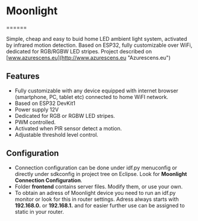 # Moonlight 
======

Simple, cheap and easy to buid home LED ambient light system, activated by infrared motion detection. Based on ESP32, fully customizable  over WiFi, dedicated for RGB/RGBW LED stripes.
Project described on [www.azurescens.eu](http://www.azurescens.eu "Azurescens.eu")

## Features


* Fully customizable with any device equipped with internet browser (smartphone, PC, tablet etc) connected to home WiFI network. 
* Based on ESP32 DevKit1
* Power supply 12V
* Dedicated for RGB or RGBW LED stripes.
* PWM controlled.
* Activated when PIR sensor detect a motion.
* Adjustable threshold level control.

## Configuration

 * Connection configuration can be done under idf.py menuconfig or directly under sdkconfig in project tree on Eclipse. Look for **Moonlight Connection Configuration**.
 * Folder **frontend** contains server files. Modify them, or use your own.
 * To obtain an adress of Moonlight device you need to run an idf.py monitor or look for this in router settings.
 Adress always starts with **192.168.0.** or **192.168.1.** and for easier further use can be assigned to static in your router.
